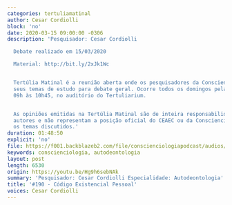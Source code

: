 ```yaml
---
categories: tertuliamatinal
author: Cesar Cordiolli
block: 'no'
date: 2020-03-15 09:00:00 -0306
description: 'Pesquisador: Cesar Cordiolli

  Debate realizado em 15/03/2020

  Material: http://bit.ly/2xJk1Wc


  Tertúlia Matinal é a reunião aberta onde os pesquisadores da Conscienciologia apresentam
  seus temas de estudo para debate geral. Ocorre todos os domingos pela manhã, das
  09h às 10h45, no auditório do Tertuliarium.


  As opiniões emitidas na Tertúlia Matinal são de inteira responsabilidade de seus
  autores e não representam a posição oficial do CEAEC ou da Conscienciologia sobre
  os temas discutidos.'
duration: 01:48:50
explicit: 'no'
file: https://f001.backblazeb2.com/file/conscienciologiapodcast/audios/Hg9h6sebNAk.mp3
keywords: conscienciologia, autodeontologia
layout: post
length: 6530
origin: https://youtu.be/Hg9h6sebNAk
summary: 'Pesquisador: Cesar Cordiolli Especialidade: Autodeontologia'
title: '#190 - Código Existencial Pessoal'
voices: Cesar Cordiolli
---
```

